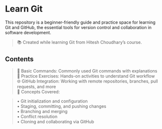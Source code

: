# Learn Git  
This repository is a beginner-friendly guide and practice space for learning Git and GitHub, the essential tools for version control and collaboration in software development.

> 📚 Created while learning Git from Hitesh Choudhary’s course.

## Contents
> 📄 Basic Commands: Commonly used Git commands with explanations  
> 🧪 Practice Exercises: Hands-on activities to understand Git workflow  
> 🌐 GitHub Integration: Working with remote repositories, branches, pull requests, and more  
> 🧠 Concepts Covered:  

> • Git initialization and configuration  
> • Staging, committing, and pushing changes  
> • Branching and merging  
> • Conflict resolution  
> • Cloning and collaborating via GitHub  

